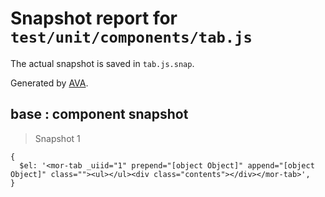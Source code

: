 # Snapshot report for `test/unit/components/tab.js`

The actual snapshot is saved in `tab.js.snap`.

Generated by [AVA](https://ava.li).

## base : component snapshot

> Snapshot 1

    {
      $el: '<mor-tab _uiid="1" prepend="[object Object]" append="[object Object]" class=""><ul></ul><div class="contents"></div></mor-tab>',
    }

